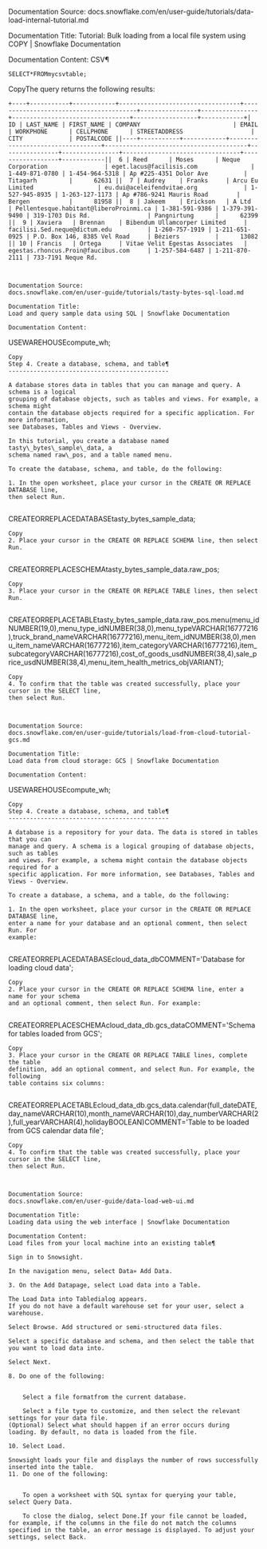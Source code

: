 Documentation Source:
docs.snowflake.com/en/user-guide/tutorials/data-load-internal-tutorial.md

Documentation Title:
Tutorial: Bulk loading from a local file system using COPY | Snowflake Documentation

Documentation Content:
CSV¶


```
SELECT*FROMmycsvtable;
```
CopyThe query returns the following results:


```
+----+-----------+------------+----------------------------------+----------------------------------------+----------------+----------------+---------------------------------+------------------+------------+| ID | LAST_NAME | FIRST_NAME | COMPANY                          | EMAIL                                  | WORKPHONE      | CELLPHONE      | STREETADDRESS                   | CITY             | POSTALCODE ||----+-----------+------------+----------------------------------+----------------------------------------+----------------+----------------+---------------------------------+------------------+------------||  6 | Reed      | Moses      | Neque Corporation                | eget.lacus@facilisis.com               | 1-449-871-0780 | 1-454-964-5318 | Ap #225-4351 Dolor Ave          | Titagarh         |      62631 ||  7 | Audrey    | Franks     | Arcu Eu Limited                  | eu.dui@aceleifendvitae.org             | 1-527-945-8935 | 1-263-127-1173 | Ap #786-9241 Mauris Road        | Bergen           |      81958 ||  8 | Jakeem    | Erickson   | A Ltd                            | Pellentesque.habitant@liberoProinmi.ca | 1-381-591-9386 | 1-379-391-9490 | 319-1703 Dis Rd.                | Pangnirtung      |      62399 ||  9 | Xaviera   | Brennan    | Bibendum Ullamcorper Limited     | facilisi.Sed.neque@dictum.edu          | 1-260-757-1919 | 1-211-651-0925 | P.O. Box 146, 8385 Vel Road     | Béziers          |      13082 || 10 | Francis   | Ortega     | Vitae Velit Egestas Associates   | egestas.rhoncus.Proin@faucibus.com     | 1-257-584-6487 | 1-211-870-2111 | 733-7191 Neque Rd.



Documentation Source:
docs.snowflake.com/en/user-guide/tutorials/tasty-bytes-sql-load.md

Documentation Title:
Load and query sample data using SQL | Snowflake Documentation

Documentation Content:
```
USEWAREHOUSEcompute_wh;
```
Copy
Step 4. Create a database, schema, and table¶
---------------------------------------------

A database stores data in tables that you can manage and query. A schema is a logical
grouping of database objects, such as tables and views. For example, a schema might
contain the database objects required for a specific application. For more information,
see Databases, Tables and Views - Overview.

In this tutorial, you create a database named tasty\_bytes\_sample\_data, a
schema named raw\_pos, and a table named menu.

To create the database, schema, and table, do the following:

1. In the open worksheet, place your cursor in the CREATE OR REPLACE DATABASE line,
then select Run.


```
CREATEORREPLACEDATABASEtasty_bytes_sample_data;
```
Copy
2. Place your cursor in the CREATE OR REPLACE SCHEMA line, then select Run.


```
CREATEORREPLACESCHEMAtasty_bytes_sample_data.raw_pos;
```
Copy
3. Place your cursor in the CREATE OR REPLACE TABLE lines, then select Run.


```
CREATEORREPLACETABLEtasty_bytes_sample_data.raw_pos.menu(menu_idNUMBER(19,0),menu_type_idNUMBER(38,0),menu_typeVARCHAR(16777216),truck_brand_nameVARCHAR(16777216),menu_item_idNUMBER(38,0),menu_item_nameVARCHAR(16777216),item_categoryVARCHAR(16777216),item_subcategoryVARCHAR(16777216),cost_of_goods_usdNUMBER(38,4),sale_price_usdNUMBER(38,4),menu_item_health_metrics_objVARIANT);
```
Copy
4. To confirm that the table was created successfully, place your cursor in the SELECT line,
then select Run.



Documentation Source:
docs.snowflake.com/en/user-guide/tutorials/load-from-cloud-tutorial-gcs.md

Documentation Title:
Load data from cloud storage: GCS | Snowflake Documentation

Documentation Content:
```
USEWAREHOUSEcompute_wh;
```
Copy
Step 4. Create a database, schema, and table¶
---------------------------------------------

A database is a repository for your data. The data is stored in tables that you can
manage and query. A schema is a logical grouping of database objects, such as tables
and views. For example, a schema might contain the database objects required for a
specific application. For more information, see Databases, Tables and Views - Overview.

To create a database, a schema, and a table, do the following:

1. In the open worksheet, place your cursor in the CREATE OR REPLACE DATABASE line,
enter a name for your database and an optional comment, then select Run. For
example:


```
CREATEORREPLACEDATABASEcloud_data_dbCOMMENT='Database for loading cloud data';
```
Copy
2. Place your cursor in the CREATE OR REPLACE SCHEMA line, enter a name for your schema
and an optional comment, then select Run. For example:


```
CREATEORREPLACESCHEMAcloud_data_db.gcs_dataCOMMENT='Schema for tables loaded from GCS';
```
Copy
3. Place your cursor in the CREATE OR REPLACE TABLE lines, complete the table
definition, add an optional comment, and select Run. For example, the following
table contains six columns:


```
CREATEORREPLACETABLEcloud_data_db.gcs_data.calendar(full_dateDATE,day_nameVARCHAR(10),month_nameVARCHAR(10),day_numberVARCHAR(2),full_yearVARCHAR(4),holidayBOOLEAN)COMMENT='Table to be loaded from GCS calendar data file';
```
Copy
4. To confirm that the table was created successfully, place your cursor in the SELECT line,
then select Run.



Documentation Source:
docs.snowflake.com/en/user-guide/data-load-web-ui.md

Documentation Title:
Loading data using the web interface | Snowflake Documentation

Documentation Content:
Load files from your local machine into an existing table¶

Sign in to Snowsight.

In the navigation menu, select Data» Add Data.

3. On the Add Datapage, select Load data into a Table.

The Load Data into Tabledialog appears.
If you do not have a default warehouse set for your user, select a warehouse.

Select Browse. Add structured or semi-structured data files.

Select a specific database and schema, and then select the table that you want to load data into.

Select Next.

8. Do one of the following:


	Select a file formatfrom the current database.
	
	Select a file type to customize, and then select the relevant settings for your data file.
(Optional) Select what should happen if an error occurs during loading. By default, no data is loaded from the file.

10. Select Load.

Snowsight loads your file and displays the number of rows successfully inserted into the table.
11. Do one of the following:


	To open a worksheet with SQL syntax for querying your table, select Query Data.
	
	To close the dialog, select Done.If your file cannot be loaded, for example, if the columns in the file do not match the columns specified in the table, an error message is displayed. To adjust your settings, select Back.



